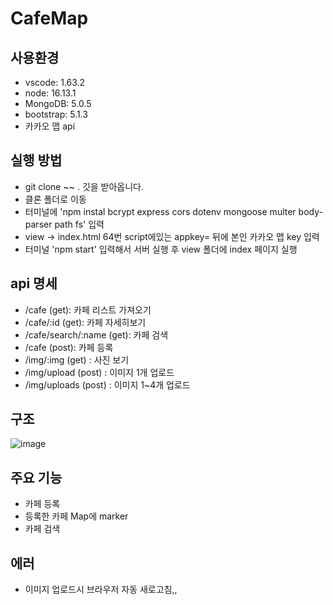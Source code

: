 # CafeMap
## 사용환경
- vscode: 1.63.2
- node: 16.13.1
- MongoDB: 5.0.5
- bootstrap: 5.1.3
- 카카오 맵 api

## 실행 방법
- git clone ~~ . 깃을 받아옵니다.
- 클론 폴더로 이동
- 터미널에 'npm instal bcrypt express cors dotenv mongoose multer body-parser path fs' 입력
- view -> index.html 64번 script에있는 appkey= 뒤에 본인 카카오 맵 key 입력
- 터미널 'npm start' 입력해서 서버 실행 후 view 폴더에 index 페이지 실행

## api 명세
- /cafe (get): 카페 리스트 가져오기
- /cafe/:id (get): 카페 자세히보기
- /cafe/search/:name (get): 카페 검색
- /cafe (post): 카페 등록
- /img/:img (get) : 사진 보기
- /img/upload (post) : 이미지 1개 업로드
- /img/uploads (post) : 이미지 1~4개 업로드

## 구조
![image](https://user-images.githubusercontent.com/64072136/151556396-d28e68da-1892-4fa0-996a-8f529d1be6a4.png)


## 주요 기능
- 카페 등록
- 등록한 카페 Map에 marker
- 카페 검색

## 에러
- 이미지 업로드시 브라우저 자동 새로고침,,
